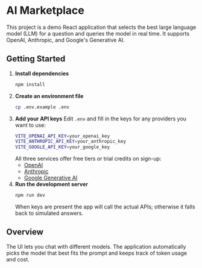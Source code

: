 # AI Marketplace

This project is a demo React application that selects the best large language model (LLM) for a question and queries the model in real time. It supports OpenAI, Anthropic, and Google's Generative AI.

## Getting Started

1. **Install dependencies**
   ```sh
   npm install
   ```
2. **Create an environment file**
   ```sh
   cp .env.example .env
   ```
3. **Add your API keys**
   Edit `.env` and fill in the keys for any providers you want to use:
   ```sh
   VITE_OPENAI_API_KEY=your_openai_key
   VITE_ANTHROPIC_API_KEY=your_anthropic_key
   VITE_GOOGLE_API_KEY=your_google_key
   ```
   All three services offer free tiers or trial credits on sign-up:
   - [OpenAI](https://platform.openai.com/)
   - [Anthropic](https://console.anthropic.com/)
   - [Google Generative AI](https://makersuite.google.com/)
4. **Run the development server**
   ```sh
   npm run dev
   ```
   When keys are present the app will call the actual APIs; otherwise it falls back to simulated answers.

## Overview

The UI lets you chat with different models. The application automatically picks the model that best fits the prompt and keeps track of token usage and cost.
